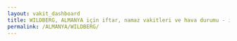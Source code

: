 ```yaml
---
layout: vakit_dashboard
title: WILDBERG, ALMANYA için iftar, namaz vakitleri ve hava durumu - ilçe/eyalet seç
permalink: /ALMANYA/WILDBERG/
---
```


<script type="text/javascript">
  var GLOBAL_COUNTRY = 'ALMANYA';
  var GLOBAL_CITY = 'WILDBERG';
  var GLOBAL_STATE = '';
  var lat = 72;
  var lon = 21;
</script>
